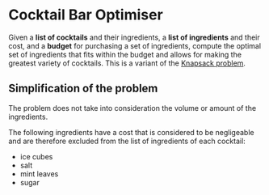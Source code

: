 # Cocktail Bar Optimiser
Given a **list of cocktails** and their ingredients, a **list of ingredients** and their cost, and a **budget** for purchasing a set of ingredients, compute the optimal set of ingredients that fits within the budget and allows for making the greatest variety of cocktails. This is a variant of the [Knapsack problem](https://en.wikipedia.org/wiki/Knapsack_problem).

## Simplification of the problem
The problem does not take into consideration the volume or amount of the ingredients.

The following ingredients have a cost that is considered to be negligeable and are therefore excluded from the list of ingredients of each cocktail:

- ice cubes
- salt
- mint leaves
- sugar
